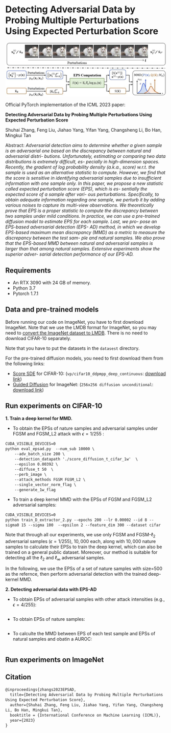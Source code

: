 # Detecting Adversarial Data by Probing Multiple Perturbations Using Expected Perturbation Score

<p align="center">
  <img width="630"  src="./assets/overview.jpg">
</p>

Official PyTorch implementation of the ICML 2023 paper:

**Detecting Adversarial Data by Probing Multiple Perturbations Using Expected Perturbation Score**
<!-- **[Detecting Adversarial Data by Probing Multiple Perturbations Using Expected Perturbation Score](https://arxiv.org/abs/2205.07460)** -->

Shuhai Zhang, Feng Liu, Jiahao Yang, Yifan Yang, Changsheng Li, Bo Han, Mingkui Tan

Abstract: *Adversarial detection aims to determine whether a given sample is an adversarial one based on the discrepancy between natural and adversarial distri- butions. Unfortunately, estimating or comparing two data distributions is extremely difficult, es- pecially in high-dimension spaces. Recently, the gradient of log probability density (a.k.a., score) w.r.t. the sample is used as an alternative statistic to compute. However, we find that the score is sensitive in identifying adversarial samples due to insufficient information with one sample only. In this paper, we propose a new statistic called expected perturbation score (EPS), which is es- sentially the expected score of a sample after vari- ous perturbations. Specifically, to obtain adequate information regarding one sample, we perturb it by adding various noises to capture its multi-view observations. We theoretically prove that EPS is a proper statistic to compute the discrepancy between two samples under mild conditions. In practice, we can use a pre-trained diffusion model to estimate EPS for each sample. Last, we pro- pose an EPS-based adversarial detection (EPS- AD) method, in which we develop EPS-based maximum mean discrepancy (MMD) as a metric to measure the discrepancy between the test sam- ple and natural samples. We also prove that the EPS-based MMD between natural and adversarial samples is larger than that among natural samples. Extensive experiments show the superior adver- sarial detection performance of our EPS-AD.*

## Requirements

- An RTX 3090 with 24 GB of memory.
- Python 3.7
- Pytorch 1.7.1

## Data and pre-trained models

Before running our code on ImageNet, you have to first download ImageNet. Note that
we use the LMDB format for ImageNet, so you may need
to [convert the ImageNet dataset to LMDB](https://github.com/Lyken17/Efficient-PyTorch/tree/master/tools). There is no
need to download CIFAR-10 separately.

Note that you have to put the datasets in the `datasest` directory.

For the pre-trained diffusion models, you need to first download them from the following links:

- [Score SDE](https://github.com/yang-song/score_sde_pytorch) for
  CIFAR-10: (`vp/cifar10_ddpmpp_deep_continuous`: [download link](https://drive.google.com/file/d/16_-Ahc6ImZV5ClUc0vM5Iivf8OJ1VSif/view?usp=sharing))
- [Guided Diffusion](https://github.com/openai/guided-diffusion) for
  ImageNet: (`256x256 diffusion unconditional`: [download link](https://openaipublic.blob.core.windows.net/diffusion/jul-2021/256x256_diffusion_uncond.pt))


## Run experiments on CIFAR-10

**1. Train a deep kernel for MMD.**

- To obtain the EPSs of nature samples and adversarial samples under FGSM and FGSM_L2 attack with $\epsilon=1/255$ :
```
CUDA_VISIBLE_DEVICES=0
python eval_epsad.py  --num_sub 10000 \
    --adv_batch_size 200 \
    --detection_datapath './score_diffusion_t_cifar_1w'  \
    --epsilon 0.00392 \
    --diffuse_t 50  \
    --perb_image \
    --attack_methods FGSM FGSM_L2 \
    --single_vector_norm_flag \
    --generate_1w_flag
```

- To train a deep kernel MMD with the EPSs of FGSM and FGSM_L2 adversarial samples:
```
CUDA_VISIBLE_DEVICES=0
python train_D_extractor_2.py --epochs 200 --lr 0.00002 --id 8 --sigma0 15 --sigma 100  --epsilon 2 --feature_dim 300 --dataset cifar
```

Note that through all our experiments, we use only FGSM and FGSM-$\ell_{2}$ adversarial samples ($\epsilon=1/255$), $10,000$ each, along with $10,000$ nature samples to calculate their EPSs to train the deep kernel, which can also be trained on a general public dataset. Moreover, our method is suitable for detecting all the $\ell_2$ and $\ell_\infty$ adversarial samples.

In the following, we use the EPSs of a set of nature samples with size=500 as the refernce, then perform adversarial detection with the trained deep-kernel MMD.

**2. Detecting adversarial data with EPS-AD**

- To obtain EPSs of adversarial samples with other attack intensities (e.g., $\epsilon=4/255$):
```

```

- To obtain EPSs of nature samples:
```

```

- To calculte the MMD between EPS of each test sample and EPSs of natural samples and obatin a AUROC:
```

```



## Run experiments on ImageNet


## Citation


```
@inproceedings{zhangs2023EPSAD,
  title={Detecting Adversarial Data by Probing Multiple Perturbations Using Expected Perturbation Score},
  author={Shuhai Zhang, Feng Liu, Jiahao Yang, Yifan Yang, Changsheng Li, Bo Han, Mingkui Tan},
  booktitle = {International Conference on Machine Learning (ICML)},
  year={2023}
}
```
